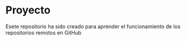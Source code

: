 # Proyecto
Esete repositorio ha sido creado para aprender el funcionamiento de los repositorios remotos en GitHub
